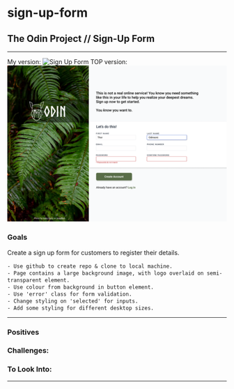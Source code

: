 # sign-up-form
## The Odin Project // Sign-Up Form

---
My version:
![Sign Up Form](/) 
TOP version:
![TOP Sign Up Form](/sign-up-form-template.png)

### **Goals** 
Create a sign up form for customers to register their details. 

    - Use github to create repo & clone to local machine.
    - Page contains a large background image, with logo overlaid on semi-transparent element. 
    - Use colour from background in button element.
    - Use 'error' class for form validation.
    - Change styling on 'selected' for inputs.
    - Add some styling for different desktop sizes.
    

---
### **Positives**


### **Challenges:**


 

### **To Look Into:**


* * * 




